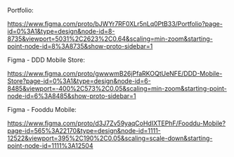 Portfolio:

https://www.figma.com/proto/bJWYr7RF0XLr5nLq0PtB33/Portfolio?page-id=0%3A1&type=design&node-id=8-8735&viewport=5031%2C2623%2C0.64&scaling=min-zoom&starting-point-node-id=8%3A8735&show-proto-sidebar=1

Figma - DDD Mobile Store:

https://www.figma.com/proto/gwwwmB26jPfaRKOQtUeNFE/DDD-Mobile-Store?page-id=0%3A1&type=design&node-id=6-8485&viewport=-400%2C573%2C0.05&scaling=min-zoom&starting-point-node-id=6%3A8485&show-proto-sidebar=1

Figma - Fooddu Mobile:

https://www.figma.com/proto/d3J7Zv59yaqCoHdIXTEPhF/Fooddu-Mobile?page-id=565%3A22170&type=design&node-id=1111-12522&viewport=395%2C190%2C0.05&scaling=scale-down&starting-point-node-id=1111%3A12504


